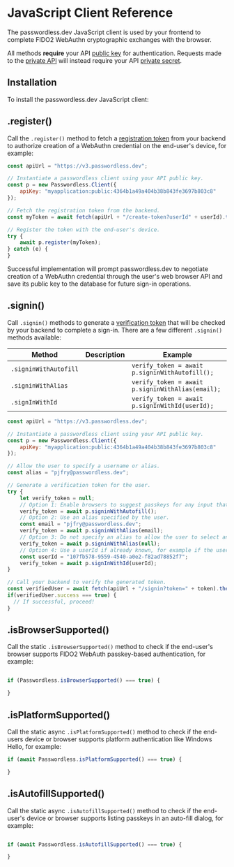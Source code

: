 # JavaScript Client Reference

The passwordless.dev JavaScript client is used by your frontend to complete FIDO2 WebAuthn cryptographic exchanges with the browser.

All methods **require** your API [public key](concepts.html#api-keys) for authentication. Requests made to the [private API](api) will instead require your API [private secret](concepts.html#api-keys).

## Installation

To install the passwordless.dev JavaScript client:

<CodeSwitcher :languages="{bash1:'yarn',bash2:'npm',es6:'ES6',http:'http'}">
<template v-slot:bash1>

```bash
yarn add @passwordlessdev/passwordless-client
```
In all cases, your frontend must import the library to call the methods in this document:
```js
import { Client } from '@passwordlessdev/passwordless-client';
```
</template>
<template v-slot:bash2>

```bash
npm install @passwordlessdev/passwordless-client
```
In all cases, your frontend must import the library to call the methods in this document:
```js
import { Client } from '@passwordlessdev/passwordless-client';
```
</template>
<template v-slot:es6>

```http
<script src="https://cdn.passwordless.dev/dist/0.3.0/passwordless.min.mjs" crossorigin="anonymous"></script>
```
In all cases, your frontend must import the library to call the methods in this document:
```js
import { Client } from "https://cdn.passwordless.dev/dist/0.3.0/passwordless.min.mjs"
```
</template>
<template v-slot:http>

```http
<script src="https://cdn.passwordless.dev/dist/0.4.0/passwordless.iife.js" crossorigin="anonymous"></script>
```
In all cases, your frontend must import the library to call the methods in this document:
```http
<script>
const p = new Passwordless.Client({});
</script>
```

</template>
</CodeSwitcher>

## .register()

Call the `.register()` method to fetch a [registration token](concepts.html#tokens) from your backend to authorize creation of a WebAuthn credential on the end-user's device, for example:

```js
const apiUrl = "https://v3.passwordless.dev";

// Instantiate a passwordless client using your API public key.
const p = new Passwordless.Client({
    apiKey: "myapplication:public:4364b1a49a404b38b843fe3697b803c8"
});

// Fetch the registration token from the backend.
const myToken = await fetch(apiUrl + "/create-token?userId" + userId).then(r => r.text());

// Register the token with the end-user's device.
try {
    await p.register(myToken);
} catch (e) {
}
```

Successful implementation will prompt passwordless.dev to negotiate creation of a WebAuthn credential through the user's web browser API and save its public key to the database for future sign-in operations.

## .signin()

Call `.signin()` methods to generate a [verification token](concepts.html#tokens) that will be checked by your backend to complete a sign-in. There are a few different `.signin()` methods available:

|Method|Description|Example|
|------|-----------|-------|
|`.signinWithAutofill`||`verify_token = await p.signinWithAutofill();`|
|`.signinWithAlias`||`verify_token = await p.signinWithAlias(email);`|
|`.signInWithId`||`verify_token = await p.signInWithId(userId);`|

```js
const apiUrl = "https://v3.passwordless.dev";

// Instantiate a passwordless client using your API public key.
const p = new Passwordless.Client({
    apiKey: "myapplication:public:4364b1a49a404b38b843fe3697b803c8"
});

// Allow the user to specify a username or alias.
const alias = "pjfry@passwordless.dev";

// Generate a verification token for the user.
try {
    let verify_token = null;
    // Option 1: Enable browsers to suggest passkeys for any input that has autofill="webauthn".
    verify_token = await p.signinWithAutofill();
    // Option 2: Use an alias specified by the user.
    const email = "pjfry@passwordless.dev";
    verify_token = await p.signinWithAlias(email);
    // Option 3: Do not specify an alias to allow the user to select any available credentials on the device or insert a security key.
    verify_token = await p.signinWithAlias(null);
    // Option 4: Use a userId if already known, for example if the user is re-authenticating.
    const userId = "107fb578-9559-4540-a0e2-f82ad78852f7";
    verify_token = await p.signInWithId(userId);
}

// Call your backend to verify the generated token.
const verifiedUser = await fetch(apiUrl + "/signin?token=" + token).then(r => r.json());
if(verifiedUser.success === true) {
  // If successful, proceed!
}
```

## .isBrowserSupported()

Call the static `.isBrowserSupported()` method to check if the end-user's browser supports FIDO2 WebAuth passkey-based authentication, for example:

```js

if (Passwordless.isBrowserSupported() === true) {

}
```

## .isPlatformSupported()


Call the static async `.isPlatformSupported()` method to check if the end-users device or browser supports platform authentication like Windows Hello, for example:

```js
if (await Passwordless.isPlatformSupported() === true) {

}
```

## .isAutofillSupported()

Call the static async `.isAutofillSupported()` method to check if the end-user's device or browser supports listing passkeys in an auto-fill dialog, for example:

```js

if (await Passwordless.isAutofillSupported() === true) {

}
```
